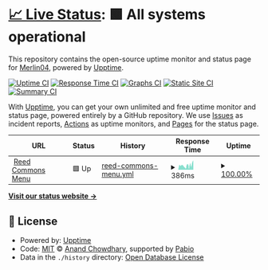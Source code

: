 # [📈 Live Status](https://Merlin04.github.io/menu-upptime): <!--live status--> **🟩 All systems operational**

This repository contains the open-source uptime monitor and status page for [Merlin04](https://Merlin04.github.io/menu-upptime), powered by [Upptime](https://github.com/upptime/upptime).

[![Uptime CI](https://github.com/Merlin04/menu-upptime/workflows/Uptime%20CI/badge.svg)](https://github.com/Merlin04/menu-upptime/actions?query=workflow%3A%22Uptime+CI%22)
[![Response Time CI](https://github.com/Merlin04/menu-upptime/workflows/Response%20Time%20CI/badge.svg)](https://github.com/Merlin04/menu-upptime/actions?query=workflow%3A%22Response+Time+CI%22)
[![Graphs CI](https://github.com/Merlin04/menu-upptime/workflows/Graphs%20CI/badge.svg)](https://github.com/Merlin04/menu-upptime/actions?query=workflow%3A%22Graphs+CI%22)
[![Static Site CI](https://github.com/Merlin04/menu-upptime/workflows/Static%20Site%20CI/badge.svg)](https://github.com/Merlin04/menu-upptime/actions?query=workflow%3A%22Static+Site+CI%22)
[![Summary CI](https://github.com/Merlin04/menu-upptime/workflows/Summary%20CI/badge.svg)](https://github.com/Merlin04/menu-upptime/actions?query=workflow%3A%22Summary+CI%22)

With [Upptime](https://upptime.js.org), you can get your own unlimited and free uptime monitor and status page, powered entirely by a GitHub repository. We use [Issues](https://github.com/Merlin04/menu-upptime/issues) as incident reports, [Actions](https://github.com/Merlin04/menu-upptime/actions) as uptime monitors, and [Pages](https://Merlin04.github.io/menu-upptime) for the status page.

<!--start: status pages-->
<!-- This summary is generated by Upptime (https://github.com/upptime/upptime) -->
<!-- Do not edit this manually, your changes will be overwritten -->
<!-- prettier-ignore -->
| URL | Status | History | Response Time | Uptime |
| --- | ------ | ------- | ------------- | ------ |
| <img alt="" src="https://icons.duckduckgo.com/ip3/menu.enby.land.ico" height="13"> [Reed Commons Menu](https://menu.enby.land) | 🟩 Up | [reed-commons-menu.yml](https://github.com/Merlin04/menu-upptime/commits/HEAD/history/reed-commons-menu.yml) | <details><summary><img alt="Response time graph" src="./graphs/reed-commons-menu/response-time-week.png" height="20"> 386ms</summary><br><a href="https://Merlin04.github.io/menu-upptime/history/reed-commons-menu"><img alt="Response time 797" src="https://img.shields.io/endpoint?url=https%3A%2F%2Fraw.githubusercontent.com%2FMerlin04%2Fmenu-upptime%2FHEAD%2Fapi%2Freed-commons-menu%2Fresponse-time.json"></a><br><a href="https://Merlin04.github.io/menu-upptime/history/reed-commons-menu"><img alt="24-hour response time 833" src="https://img.shields.io/endpoint?url=https%3A%2F%2Fraw.githubusercontent.com%2FMerlin04%2Fmenu-upptime%2FHEAD%2Fapi%2Freed-commons-menu%2Fresponse-time-day.json"></a><br><a href="https://Merlin04.github.io/menu-upptime/history/reed-commons-menu"><img alt="7-day response time 386" src="https://img.shields.io/endpoint?url=https%3A%2F%2Fraw.githubusercontent.com%2FMerlin04%2Fmenu-upptime%2FHEAD%2Fapi%2Freed-commons-menu%2Fresponse-time-week.json"></a><br><a href="https://Merlin04.github.io/menu-upptime/history/reed-commons-menu"><img alt="30-day response time 383" src="https://img.shields.io/endpoint?url=https%3A%2F%2Fraw.githubusercontent.com%2FMerlin04%2Fmenu-upptime%2FHEAD%2Fapi%2Freed-commons-menu%2Fresponse-time-month.json"></a><br><a href="https://Merlin04.github.io/menu-upptime/history/reed-commons-menu"><img alt="1-year response time 797" src="https://img.shields.io/endpoint?url=https%3A%2F%2Fraw.githubusercontent.com%2FMerlin04%2Fmenu-upptime%2FHEAD%2Fapi%2Freed-commons-menu%2Fresponse-time-year.json"></a></details> | <details><summary><a href="https://Merlin04.github.io/menu-upptime/history/reed-commons-menu">100.00%</a></summary><a href="https://Merlin04.github.io/menu-upptime/history/reed-commons-menu"><img alt="All-time uptime 99.75%" src="https://img.shields.io/endpoint?url=https%3A%2F%2Fraw.githubusercontent.com%2FMerlin04%2Fmenu-upptime%2FHEAD%2Fapi%2Freed-commons-menu%2Fuptime.json"></a><br><a href="https://Merlin04.github.io/menu-upptime/history/reed-commons-menu"><img alt="24-hour uptime 100.00%" src="https://img.shields.io/endpoint?url=https%3A%2F%2Fraw.githubusercontent.com%2FMerlin04%2Fmenu-upptime%2FHEAD%2Fapi%2Freed-commons-menu%2Fuptime-day.json"></a><br><a href="https://Merlin04.github.io/menu-upptime/history/reed-commons-menu"><img alt="7-day uptime 100.00%" src="https://img.shields.io/endpoint?url=https%3A%2F%2Fraw.githubusercontent.com%2FMerlin04%2Fmenu-upptime%2FHEAD%2Fapi%2Freed-commons-menu%2Fuptime-week.json"></a><br><a href="https://Merlin04.github.io/menu-upptime/history/reed-commons-menu"><img alt="30-day uptime 100.00%" src="https://img.shields.io/endpoint?url=https%3A%2F%2Fraw.githubusercontent.com%2FMerlin04%2Fmenu-upptime%2FHEAD%2Fapi%2Freed-commons-menu%2Fuptime-month.json"></a><br><a href="https://Merlin04.github.io/menu-upptime/history/reed-commons-menu"><img alt="1-year uptime 99.75%" src="https://img.shields.io/endpoint?url=https%3A%2F%2Fraw.githubusercontent.com%2FMerlin04%2Fmenu-upptime%2FHEAD%2Fapi%2Freed-commons-menu%2Fuptime-year.json"></a></details>

<!--end: status pages-->

[**Visit our status website →**](https://Merlin04.github.io/menu-upptime)

## 📄 License

- Powered by: [Upptime](https://github.com/upptime/upptime)
- Code: [MIT](./LICENSE) © [Anand Chowdhary](https://anandchowdhary.com), supported by [Pabio](https://pabio.com)
- Data in the `./history` directory: [Open Database License](https://opendatacommons.org/licenses/odbl/1-0/)
